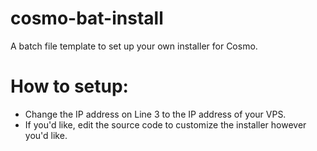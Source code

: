 # cosmo-bat-install
A batch file template to set up your own installer for Cosmo.

# How to setup:
- Change the IP address on Line 3 to the IP address of your VPS.
- If you'd like, edit the source code to customize the installer however you'd like.

